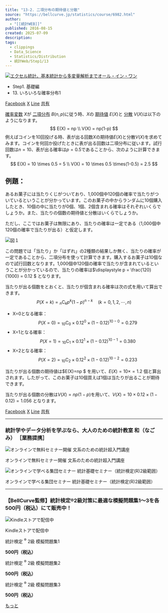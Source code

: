 ```yaml
---
title: "13-2. 二項分布の期待値と分散"
source: "https://bellcurve.jp/statistics/course/6982.html"
author:
  - "[[統計WEB]]"
published: 2016-08-15
created: 2025-07-09
description: 
tags:
  - clippings
  - Data_Science
  - Statistics/Distribution
  - 統計Web/Step1/13
---
```

[![エクセル統計。基本統計から多変量解析までオール・イン・ワン](https://bellcurve.jp/statistics/wp-content/uploads/2024/09/statistics02_a_ver3.png "エクセル統計。基本統計から多変量解析までオール・イン・ワン")](https://bellcurve.jp/ex/)

- Step1. 基礎編
- 13\. いろいろな確率分布1

[Facebook](https://bellcurve.jp/#facebook "Facebook") [X](https://bellcurve.jp/#x "X") [Line](https://bellcurve.jp/#line "Line") [共有](https://www.addtoany.com/share#url=https%3A%2F%2Fbellcurve.jp%2Fstatistics%2Fcourse%2F6982.html&title=13-2.%20%E4%BA%8C%E9%A0%85%E5%88%86%E5%B8%83%E3%81%AE%E6%9C%9F%E5%BE%85%E5%80%A4%E3%81%A8%E5%88%86%E6%95%A3)

[確率変数](https://bellcurve.jp/statistics/glossary/807.html) $X$が [二項分布](https://bellcurve.jp/statistics/glossary/426.html) $B(n,p)$に従う時、$X$の [期待値](https://bellcurve.jp/statistics/glossary/891.html) $E(X)$と [分散](https://bellcurve.jp/statistics/glossary/1032.html) $V(X)$は以下のようになります。
$$
E(X) = np \\
V(X) = np(1-p)
$$
例えばコインを10回投げる時、表が出る回数$X$の期待値$E(X)$と分散$V(X)$を求めてみます。コインを何回か投げたときに表が出る回数は二項分布に従います。試行回数は$n=10$、表が出る確率は$p=0.5$であることから、次のように計算できます。
$$
E(X) = 10 \times 0.5 = 5 \\
V(X) = 10 \times 0.5 \times(1-0.5) = 2.5
$$
## 例題：

あるお菓子には当たりくじがついており、1,000個中120個の確率で当たりがついているということが分かっています。このお菓子の中からランダムに10個購入したとき、10個の中に当たりが0個、1個、2個含まれる確率はそれぞれいくらでしょうか。また、当たりの個数の期待値と分散はいくらでしょうか。

ただし、ここではお菓子は無限にあり、当たりの確率は一定である（1,000個中120個の確率で当たりが出る）と仮定します。

![図１](https://bellcurve.jp/statistics/wp-content/uploads/2016/08/5f19f8038b959234c30f03075d8068f4.png)

この問題では「当たり」か「はずれ」の2種類の結果しか無く、当たりの確率が一定であることから、二項分布を使って計算できます。購入するお菓子は10個なので試行回数となります。1,000個中120個の確率で当たりが含まれているということが分かっているので、当たりの確率は$\displaystyle p = \frac{120}{1000} = 0.12 $<!-- ![\displaystyle p=\frac{120}{1000}=0.12](https://bellcurve.jp/statistics/wp-content/ql-cache/quicklatex.com-36ff552c48cccd39e5041ed0c9935d06_l3.svg "Rendered by QuickLaTeX.com")  -->
となります。

当たりが出る個数をとおくと、当たりが個含まれる確率は次の式を用いて算出できます。
$$
P(X=k) = {}_{n} \mathrm{C}_{k}p^{k}(1-p)^{n-k} \quad (k=0,1,2, \cdots , n) 
$$
- X=0となる確率：
$$
P(X=0) = {}_{10} \mathrm{C}_{0} \times 0.12^{0} \times (1-0.12)^{10-0} = 0.279
$$
- X=1となる確率：
$$
P(X=1) = {}_{10} \mathrm{C}_{1} \times 0.12^{1} \times (1-0.12)^{10-1} = 0.380
$$
- X=2となる確率：
$$
P(X=2) = {}_{10} \mathrm{C}_{2} \times 0.12^{2} \times (1-0.12)^{10-2} = 0.233
$$

当たりが出る個数の期待値は$E(X)=np $ を用いて、$E(X)=10 \times = 1.2$ 個と算出されます。したがって、このお菓子は10個買えば1個は当たりが出ることが期待できます。

当たりが出る個数の分散は$V(X)=np(1-p)$を用いて、$V(X)=10 \times 0.12 \times (1-0.12) = 1.056$ となります。

[Facebook](https://bellcurve.jp/#facebook "Facebook") [X](https://bellcurve.jp/#x "X") [Line](https://bellcurve.jp/#line "Line") [共有](https://www.addtoany.com/share#url=https%3A%2F%2Fbellcurve.jp%2Fstatistics%2Fcourse%2F6982.html&title=13-2.%20%E4%BA%8C%E9%A0%85%E5%88%86%E5%B8%83%E3%81%AE%E6%9C%9F%E5%BE%85%E5%80%A4%E3%81%A8%E5%88%86%E6%95%A3)

---

### 統計学やデータ分析を学ぶなら、大人のための統計教室 和（なごみ） ［業務提携］

![オンラインで無料セミナー開催 文系のための統計超入門講座](https://bellcurve.jp/statistics/wp-content/uploads/2025/05/toukeicyounyumon.png)

オンラインで無料セミナー開催 文系のための統計超入門講座

![オンラインで学べる集団セミナー 統計基礎セミナー（統計検定(R)2級範囲）](https://bellcurve.jp/statistics/wp-content/uploads/2025/05/toukeikiso.png)

オンラインで学べる集団セミナー 統計基礎セミナー（統計検定(R)2級範囲）

---

### 【BellCurve監修】統計検定®2級対策に最適な模擬問題集1～3を各500円（税込）にて販売中！

![Kindleストアで配信中](https://bellcurve.jp/statistics/wp-content/uploads/2018/07/bnr_kindle.png)

Kindleストアで配信中

統計検定 <sup>®</sup> 2級 模擬問題集1

**500円（税込）**  

統計検定 <sup>®</sup> 2級 模擬問題集2

**500円（税込）**  

統計検定 <sup>®</sup> 2級 模擬問題集3

**500円（税込）**  

[もっと](https://bellcurve.jp/statistics/course/#addtoany "すべてを表示")